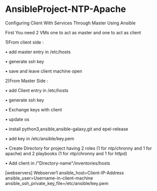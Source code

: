 # AnsibleProject-NTP-Apache
Configuring Client With Services Through Master Using Ansible

First You need 2 VMs one to act as master and one to act as client

1)From client side :

• add master entry in /etc/hosts

• generate ssh key

• save and leave client machine open

2)From Master Side :

• add Client entry in /etc/hosts

• generate ssh key

• Exchange keys with client

• update os

• install python3,ansible,ansible-galaxy,git and epel-release

•	add key in /etc/ansible/key.pem

•	Create Directory for project having 2 roles (1 for ntp/chronny and 1 for apache) and 2 playbooks (1 for ntp/chronny and 1 for httpd)

•	Add client in /"Directory-name"/inventories/hosts 

[webservers]
Webserver1 ansible_host=Client-IP-Address ansible_user=Username-in-client-machine ansible_ssh_private_key_file=/etc/ansible/key.pem




